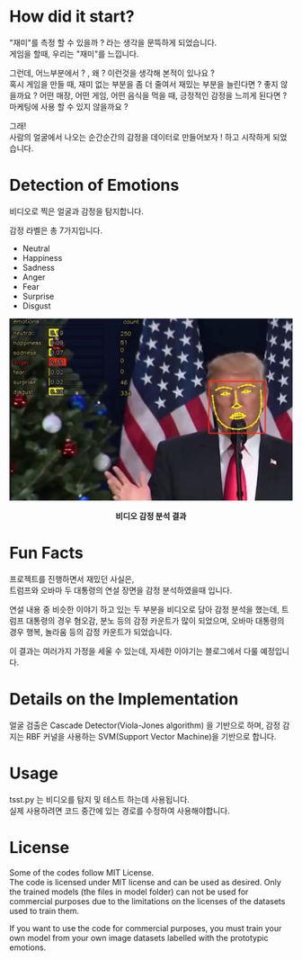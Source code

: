 # How did it start?

"재미"를 측정 할 수 있을까 ?  라는 생각을 문뜩하게 되었습니다.  
게임을 할때, 우리는 "재미"를 느낍니다.  

그런데, 어느부분에서 ? , 왜 ? 이런것을 생각해 본적이 있나요 ?  
혹시 게임을 만들 때,  재미 없는 부분을 좀 더 줄여서 재밌는 부분을 늘린다면 ? 좋지 않을까요 ? 
어떤 매장, 어떤 게임, 어떤 음식을 먹을 때, 긍정적인 감정을 느끼게 된다면 ? 마케팅에 사용 할 수 있지 않을까요 ? 

그래!  
사람의 얼굴에서 나오는 순간순간의 감정을 데이터로 만들어보자 ! 하고 시작하게 되었습니다.  

# Detection of Emotions  
비디오로 찍은 얼굴과 감정을 탐지합니다.  

감정 라벨은 총 7가지입니다.  

- Neutral   
- Happiness   
- Sadness   
- Anger  
- Fear  
- Surprise  
- Disgust  

![](./img/Trump.png)
**<center>비디오 감정 분석 결과</center>**  

# Fun Facts  
프로젝트를 진행하면서 재밌던 사실은,  
트럼프와 오바마 두 대통령의 연설 장면을 감정 분석하였을때 입니다.

연설 내용 중 비슷한 이야기 하고 있는 두 부분을 비디오로 담아 감정 분석을 했는데, 트럼프 대통령의 경우 혐오감, 분노 등의 감정 카운트가 많이 되었으며, 오바마 대통령의 경우 행복, 놀라움 등의 감정 카운트가 되었습니다.

이 결과는 여러가지 가정을 세울 수 있는데, 자세한 이야기는 블로그에서 다룰 예정입니다.   

# Details on the Implementation
얼굴 검출은 Cascade Detector(Viola-Jones algorithm) 을 기반으로 하며, 감정 감지는 RBF 커널을 사용하는 SVM(Support Vector Machine)을 기반으로 합니다.

# Usage
tsst.py 는 비디오를 탐지 및 테스트 하는데 사용됩니다.  
실제 사용하려면 코드 중간에 있는 경로를 수정하여 사용해야합니다.  

# License
Some of the codes follow MIT License.  
The code is licensed under MIT license and can be used as desired. Only the trained models (the files in model folder) can not be used for commercial purposes due to the limitations on the licenses of the datasets used to train them.

If you want to use the code for commercial purposes, you must train your own model from your own image datasets labelled with the prototypic emotions.
